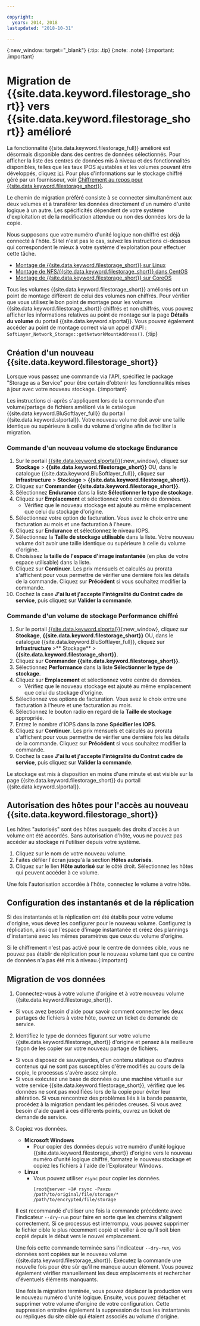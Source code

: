 ```yaml
---

copyright:
  years: 2014, 2018
lastupdated: "2018-10-31"

---
```

{:new_window: target="_blank"}
{:tip: .tip}
{:note: .note}
{:important: .important}

# Migration de {{site.data.keyword.filestorage_short}} vers {{site.data.keyword.filestorage_short}} amélioré

La fonctionnalité {{site.data.keyword.filestorage_full}} amélioré est désormais disponible dans des centres de données sélectionnés. Pour afficher la liste des centres de données mis à niveau et des fonctionnalités disponibles, telles que les taux IPOS ajustables et les volumes pouvant être développés, cliquez [ici](new-ibm-block-and-file-storage-location-and-features.html). Pour plus d'informations sur le stockage chiffré géré par un fournisseur, voir [Chiffrement au repos pour {{site.data.keyword.filestorage_short}}](block-file-storage-encryption-rest.html).

Le chemin de migration préféré consiste à se connecter simultanément aux deux volumes et à transférer les données directement d'un numéro d'unité logique à un autre. Les spécificités dépendent de votre système d'exploitation et de la modification attendue ou non des données lors de la copie.

Nous supposons que votre numéro d'unité logique non chiffré est déjà connecté à l'hôte. Si tel n'est pas le cas, suivez les instructions ci-dessous qui correspondent le mieux à votre système d'exploitation pour effectuer cette tâche.

- [Montage de {{site.data.keyword.filestorage_short}} sur Linux](accessing-file-storage-linux.html)
- [Montage de NFS/{{site.data.keyword.filestorage_short}} dans CentOS](mounting-nsf-file-storage.html)
- [Montage de {{site.data.keyword.filestorage_short}} sur CoreOS](mounting-storage-coreos.html)

Tous les volumes {{site.data.keyword.filestorage_short}} améliorés ont un point de montage différent de celui des volumes non chiffrés. Pour vérifier que vous utilisez le bon point de montage pour les volumes {{site.data.keyword.filestorage_short}} chiffrés et non chiffrés, vous pouvez afficher les informations relatives au point de montage sur la page **Détails du volume** du portail {{site.data.keyword.slportal}}. Vous pouvez également accéder au point de montage correct via un appel d'API : `SoftLayer_Network_Storage::getNetworkMountAddress()`.
{:tip}


## Création d'un nouveau {{site.data.keyword.filestorage_short}}

Lorsque vous passez une commande via l'API, spécifiez le package "Storage as a Service" pour être certain d'obtenir les fonctionnalités mises à jour avec votre nouveau stockage.
{:important}

Les instructions ci-après s'appliquent lors de la commande d'un volume/partage de fichiers amélioré via le catalogue {{site.data.keyword.BluSoftlayer_full}} du portail {{site.data.keyword.slportal}}. Votre nouveau volume doit avoir une taille identique ou supérieure à celle du volume d'origine afin de faciliter la migration.

### Commande d'un nouveau volume de stockage Endurance

1. Sur le portail [{{site.data.keyword.slportal}}](https://control.softlayer.com/){:new_window}, cliquez sur **Stockage** > **{{site.data.keyword.filestorage_short}}** OU, dans le catalogue {{site.data.keyword.BluSoftlayer_full}}, cliquez sur **Infrastructure** > **Stockage** > **{{site.data.keyword.filestorage_short}}**.
2. Cliquez sur **Commander {{site.data.keyword.filestorage_short}}**.
3. Sélectionnez **Endurance** dans la liste **Sélectionner le type de stockage**.
4. Cliquez sur **Emplacement** et sélectionnez votre centre de données.
   - Vérifiez que le nouveau stockage est ajouté au même emplacement que celui du stockage d'origine.
5. Sélectionnez votre option de facturation. Vous avez le choix entre une facturation au mois et une facturation à l'heure.
6. Cliquez sur **Endurance** et sélectionnez le niveau IOPS.
6. Sélectionnez la **Taille de stockage utilisable** dans la liste. Votre nouveau volume doit avoir une taille identique ou supérieure à celle du volume d'origine.
7. Choisissez la **taille de l'espace d'image instantanée** (en plus de votre espace utilisable) dans la liste.
8. Cliquez sur **Continuer**. Les prix mensuels et calculés au prorata s'affichent pour vous permettre de vérifier une dernière fois les détails de la commande. Cliquez sur **Précédent** si vous souhaitez modifier la commande.
9. Cochez la case **J'ai lu et j'accepte l'intégralité du Contrat cadre de service**, puis cliquez sur **Valider la commande**.

### Commande d'un volume de stockage Performance chiffré

1. Sur le portail [{{site.data.keyword.slportal}}](https://control.softlayer.com/){:new_window}, cliquez sur **Stockage**, **{{site.data.keyword.filestorage_short}}** OU, dans le catalogue {{site.data.keyword.BluSoftlayer_full}}, cliquez sur **Infrastructure** >** Stockage** > **{{site.data.keyword.filestorage_short}}**.
2. Cliquez sur **Commander {{site.data.keyword.filestorage_short}}**.
3. Sélectionnez **Performance** dans la liste **Sélectionner le type de stockage**.
4. Cliquez sur **Emplacement** et sélectionnez votre centre de données.
    -  Vérifiez que le nouveau stockage est ajouté au même emplacement que celui du stockage d'origine.
5. Sélectionnez vos options de facturation. Vous avez le choix entre une facturation à l'heure et une facturation au mois.
6. Sélectionnez le bouton radio en regard de la **Taille de stockage** appropriée.
6. Entrez le nombre d'IOPS dans la zone **Spécifier les IOPS**.
7. Cliquez sur **Continuer**. Les prix mensuels et calculés au prorata s'affichent pour vous permettre de vérifier une dernière fois les détails de la commande. Cliquez sur **Précédent** si vous souhaitez modifier la commande.
8. Cochez la case **J'ai lu et j'accepte l'intégralité du Contrat cadre de service**, puis cliquez sur **Valider la commande**.

Le stockage est mis à disposition en moins d'une minute et est visible sur la page {{site.data.keyword.filestorage_short}} du portail {{site.data.keyword.slportal}}.


## Autorisation des hôtes pour l'accès au nouveau {{site.data.keyword.filestorage_short}}

Les hôtes "autorisés" sont des hôtes auxquels des droits d'accès à un volume ont été accordés. Sans autorisation d'hôte, vous ne pouvez pas accéder au stockage ni l'utiliser depuis votre système.

1. Cliquez sur le nom de votre nouveau volume.
2. Faites défiler l'écran jusqu'à la section **Hôtes autorisés**.
3. Cliquez sur le lien **Hôte autorisé** sur le côté droit. Sélectionnez les hôtes qui peuvent accéder à ce volume.

Une fois l'autorisation accordée à l'hôte, connectez le volume à votre hôte.


## Configuration des instantanés et de la réplication

Si des instantanés et la réplication ont été établis pour votre volume d'origine, vous devez les configurer pour le nouveau volume. Configurez la réplication, ainsi que l'espace d'image instantanée et créez des plannings d'instantané avec les mêmes paramètres que ceux du volume d'origine.

Si le chiffrement n'est pas activé pour le centre de données cible, vous ne pouvez pas établir de réplication pour le nouveau volume tant que ce centre de données n'a pas été mis à niveau.{:important}


## Migration de vos données

1. Connectez-vous à votre volume d'origine et à votre nouveau volume {{site.data.keyword.filestorage_short}}.
  - Si vous avez besoin d'aide pour savoir comment connecter les deux partages de fichiers à votre hôte, ouvrez un ticket de demande de service.

2. Identifiez le type de données figurant sur votre volume {{site.data.keyword.filestorage_short}} d'origine et pensez à la meilleure façon de les copier sur votre nouveau partage de fichiers.
  - Si vous disposez de sauvegardes, d'un contenu statique ou d'autres contenus qui ne sont pas susceptibles d'être modifiés au cours de la copie, le processus s'avère assez simple.
  - Si vous exécutez une base de données ou une machine virtuelle sur votre service {{site.data.keyword.filestorage_short}}, vérifiez que les données ne sont pas modifiées lors de la copie pour éviter leur altération. Si vous rencontrez des problèmes liés à la bande passante, procédez à la migration pendant les périodes creuses. Si vous avez besoin d'aide quant à ces différents points, ouvrez un ticket de demande de service.

3. Copiez vos données.
   - **Microsoft Windows**
     - Pour copier des données depuis votre numéro d'unité logique {{site.data.keyword.filestorage_short}} d'origine vers le nouveau numéro d'unité logique chiffré, formatez le nouveau stockage et copiez les fichiers à l'aide de l'Explorateur Windows.
   - **Linux**
     - Vous pouvez utiliser `rsync` pour copier les données.
       ```
       [root@server ~]# rsync -Pavzu /path/to/original/file/storage/* /path/to/encrypted/file/storage
       ```

   Il est recommandé d'utiliser une fois la commande précédente avec l'indicateur `--dry-run` pour faire en sorte que les chemins s'alignent correctement. Si ce processus est interrompu, vous pouvez supprimer le fichier cible le plus récemment copié et veiller à ce qu'il soit bien copié depuis le début vers le nouvel emplacement.

   Une fois cette commande terminée sans l'indicateur `--dry-run`, vos données sont copiées sur le nouveau volume {{site.data.keyword.filestorage_short}}. Exécutez la commande une nouvelle fois pour être sûr qu'il ne manque aucun élément. Vous pouvez également vérifier manuellement les deux emplacements et rechercher d'éventuels éléments manquants.

   Une fois la migration terminée, vous pouvez déplacer la production vers le nouveau numéro d'unité logique. Ensuite, vous pouvez détacher et supprimer votre volume d'origine de votre configuration. Cette suppression entraîne également la suppression de tous les instantanés ou répliques du site cible qui étaient associés au volume d'origine.
